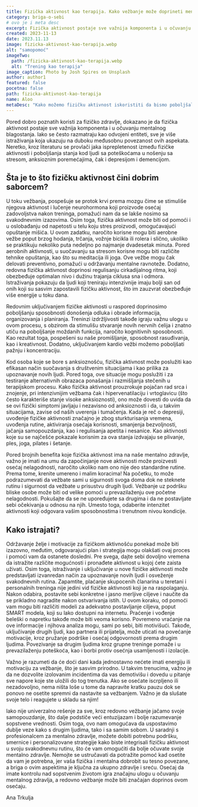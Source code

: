 ```yaml
---
title: Fizička aktivnost kao terapija. Kako vežbanje može doprineti mentalnom zdravlju?
category: briga-o-sebi
# ovo je i meta desc
excerpt: Fizička aktivnost postaje sve važnija komponenta i u očuvanju mentalnog blagostanja.
created: 2023-11-13
date: 2023.11.13
image: fizicka-aktivnost-kao-terapija.webp
alt: "samopomoć"
imageTwo:
  path: /fizicka-aktivnost-kao-terapija.webp
  alt: "Trening kao terapija"
image_caption: Photo by Josh Spires on Unsplash
author: author1
featured: false
pocetna: false
path: fizicka-aktivnost-kao-terapija
name: Aloo
metaDesc: "Kako možemo fizičku aktivnost iskoristiti da bismo poboljšali naše pshihičko stanje i uopšte, mentalno zdravlje. veoma koristan i jednostavan tekst o tome kako započeti i kako istrajati u treninzima ili drugim aktivnostima."
---
```


Pored dobro poznatih koristi za fizičko zdravlje, dokazano je da fizička aktivnost postaje sve važnija komponenta i u očuvanju mentalnog blagostanja. Iako se često razmatraju kao odvojeni entiteti, sve je više istraživanja koja ukazuju na duboku međusobnu povezanost ovih aspekata. Neretko, kroz literaturu se provlači jaka isprepletenost između fizičke aktivnosti i poboljšanja stanja kod ljudi sa poteškoćama u nošenju sa stresom, anksioznim poremećajima, čak i depresijom i demencijom. 

## Šta je to što fizičku aktivnost čini dobrim saborcem?

U toku vežbanja, pospešuje se protok krvi prema mozgu čime se stimuliše njegova aktivnost i lučenje neurohormona koji proizvode osećaj zadovoljstva nakon treninga, pomažući nam da se lakše nosimo sa svakodnevnim izazovima. Osim toga, fizička aktivnost može biti od pomoći i u oslobađanju od napetosti u telu koju stres proizvodi, omogućavajući opuštanje mišića. U ovom zadatku, naročito korisne mogu biti aerobne vežbe poput brzog hodanja, trčanja, vožnje bicikla ili rolera i slično, ukoliko se praktikuju nekoliko puta nedeljno po najmanje dvadesetak minuta. Pored aerobnih aktivnosti, u suočavanju sa stresom korisne mogu biti različite tehnike opuštanja, kao što su meditacija ili joga. Ove vežbe mogu čak delovati preventivno, pomažući u održavanju mentalne ravnoteže. Dodatno, redovna fizička aktivnost doprinosi regulisanju cirkadijalnog ritma, koji obezbeđuje optimalan nivo i dužinu trajanja ciklusa sna i odmora. Istraživanja pokazuju da ljudi koji treniraju intenzivnije imaju bolji san od onih koji su sasvim zapostavili fizičku aktivnost, što im zauzvrat obezbeđuje više energije u toku dana. 

Redovnim uključivanjem fizičke aktivnosti u raspored doprinosimo poboljšanju sposobnosti donošenja odluka i obrade informacija, organizovanja i planiranja. Treninzi izdržljivosti takođe igraju važnu ulogu u ovom procesu, s obzirom da stimulišu stvaranje novih nervnih ćelija i znatno utiču na poboljšanje moždanih funkcija, naročito kognitivnih sposobnosti. Kao rezultat toga, pospešeni su naše promišljanje, sposobnost rasuđivanja, kao i kreativnost. Dodatno, uključivanjem kardio vežbi možemo poboljšati pažnju i koncentraciju.

Kod osoba koje se bore s anksioznošću, fizička aktivnost može poslužiti kao efikasan način suočavanja s društvenim situacijama i kao prilika za upoznavanje novih ljudi. Pored toga, ove situacije mogu poslužiti i za testiranje alternativnih obrazaca ponašanja i razmišljanja stečenih u terapijskom procesu. Kako fizička aktivnost prouzrokuje pojačan rad srca i znojenje, pri intenzivnijim vežbama čak i hipervenatilaciju i vrtoglavicu (što često karakteriše stanje visoke anksioznosti), ono može dovesti do uvida da se ovi fizički simptomi javljaju i nezavisno od anksioznosti i da, u takvim situacijama, zavise od naših uverenja i tumačenja. Kada je reč o depresiji, uvođenje fizičke aktivnosti značajno je zbog sturkturisanja vremena, uvođenja rutine, aktiviranja osećaja korisnosti, smanjenja bezvoljnosti, jačanja samopouzdanja, kao i regulisanja apetita i nesanice. Kao aktivnosti koje su se najčešće pokazale korisnim za ova stanja izdvajaju se plivanje, ples, joga, pilates i šetanje.

Pored brojnih benefita koje fizička aktivnost ima na naše mentalno zdravlje, važno je imati na umu da započinjanje nove aktivnosti može proizvesti osećaj nelagodnosti, naročito ukoliko nam ono nije deo standardne rutine. Prema tome, krenite umereno i malim koracima! Na početku, to može podrazumevati da vežbate sami u sigurnosti svoga doma dok ne steknete rutinu i sigurnost da vežbate u prisustvu drugih ljudi. Vežbanje uz podršku bliske osobe može biti od velike pomoći u prevazilaženju ove početne nelagodnosti. Pokušajte da se ne upoređujete sa drugima i da ne postavljate sebi očekivanja u odnosu na njih. Umesto toga, odaberite intenzitet aktivnosti koji odgovara vašim sposobnostima i trenutnom nivou kondicije.  

## Kako istrajati?

Održavanje želje i motivacije za fizičkom aktivnošću ponekad može biti izazovno, međutim, odgovarajući plan i strategija mogu olakšati ovaj proces i pomoći vam da ostanete dosledni. Pre svega, dajte sebi dovoljno vremena da istražite različite mogućnosti i pronađete aktivnost u kojoj ćete zaista uživati. Osim toga, istraživanje i uključivanje u nove fizičke aktivnosti može predstavljati izvanredan način za upoznavanje novih ljudi i osveženje svakodnevnih rutina. Zapamtite, plaćanje skupocenih članarina u teretani i personalnih treninga nije jedini vid fizičke aktivnosti koji je na raspolaganju. Nakon odabira, postavite sebi konkretne i jasno merljive ciljeve i naučite da se prikladno nagradite nakon ostvarivanja istih. U ovom koraku, od pomoći vam mogu biti različiti modeli za adekvatno postavljanje ciljeva, poput SMART modela, koji su lako dostupni na internetu. Praćenje i vođenje beleški o napretku takođe može biti veoma korisno. Povremeno vraćanje na ove informacije i njihova analiza mogu, sami po sebi, biti motivišući. Takođe, uključivanje drugih ljudi, kao partnera ili prijatelja, može uticati na povećanje motivacije, kroz pružanje podrške i osećaj odgovornosti prema drugim ljudima.  Povezivanje sa drugim ljudima kroz grupne treninge pomaže i u prevazilaženju poteškoća, kao i borbi protiv osećnja usamljenosti i izolacije.

Važno je razumeti da će doći dani kada jednostavno nećete imati energiju ili motivaciju za vežbanje, što je sasvim prirodno. U takvim trenucima, važno je da ne dozvolite izolovanim incidentima da vas demotivišu i dovedu u pitanje sve napore koje ste uložili do tog trenutka. Ako se osećate iscrpljeno ili nezadovoljno, nema ništa loše u tome da napravite kratku pauzu dok se ponovo ne osetite spremni da nastavite sa vežbanjem. Važno je da slušate svoje telo i reagujete u skladu sa njim!

Iako nije univerzalno rešenje za sve, kroz redovno vežbanje jačamo svoje samopouzdanje, što dalje podstiče veći entuzijazam i bolje razumevanje sopstvene vrednosti. Osim toga, ovo nam omogućava da uspostavimo dublje veze kako s drugim ljudima, tako i sa samim sobom. U saradnji s profesionalcem za mentalno zdravlje, možete dobiti potrebnu podršku, smernice i personalizovane strategije kako biste integrisali fizičku aktivnost u svoju svakodnevnu rutinu, što će vam omogućiti da bolje očuvate svoje mentalno zdravlje. Nemojte se ustručavati da potražite pomoć kad osetite da vam je potrebna, jer vaša fizička i mentalna dobrobit su tesno povezane, a briga o ovim aspektima je ključna za ukupno zdravlje i sreću. Osećaj da imate kontrolu nad sopstvenim životom igra značajnu ulogu u očuvanju mentalnog zdravlja, a redovno vežbanje može biti značajan doprinos ovom osećaju. 

Ana Trkulja
